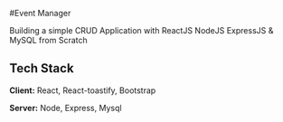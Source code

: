 #Event Manager 

Building a simple CRUD Application with ReactJS NodeJS ExpressJS & MySQL from Scratch

## Tech Stack

**Client:** React, React-toastify, Bootstrap

**Server:** Node, Express, Mysql
